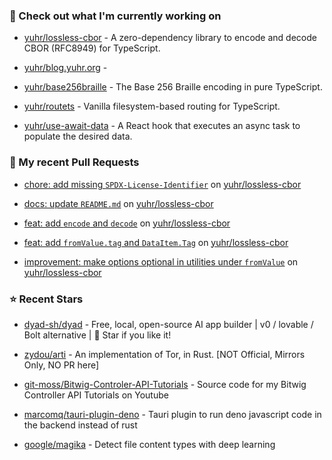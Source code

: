 ### 👷 Check out what I'm currently working on



- [yuhr/lossless-cbor](https://github.com/yuhr/lossless-cbor) - A zero-dependency library to encode and decode CBOR (RFC8949) for TypeScript.

- [yuhr/blog.yuhr.org](https://github.com/yuhr/blog.yuhr.org) - 

- [yuhr/base256braille](https://github.com/yuhr/base256braille) - The Base 256 Braille encoding in pure TypeScript.

- [yuhr/routets](https://github.com/yuhr/routets) - Vanilla filesystem-based routing for TypeScript.

- [yuhr/use-await-data](https://github.com/yuhr/use-await-data) - A React hook that executes an async task to populate the desired data.

### 🔨 My recent Pull Requests



- [chore: add missing `SPDX-License-Identifier`](https://github.com/yuhr/lossless-cbor/pull/11) on [yuhr/lossless-cbor](https://github.com/yuhr/lossless-cbor)

- [docs: update `README.md`](https://github.com/yuhr/lossless-cbor/pull/10) on [yuhr/lossless-cbor](https://github.com/yuhr/lossless-cbor)

- [feat: add `encode` and `decode`](https://github.com/yuhr/lossless-cbor/pull/9) on [yuhr/lossless-cbor](https://github.com/yuhr/lossless-cbor)

- [feat: add `fromValue.tag` and `DataItem.Tag`](https://github.com/yuhr/lossless-cbor/pull/8) on [yuhr/lossless-cbor](https://github.com/yuhr/lossless-cbor)

- [improvement: make options optional in utilities under `fromValue`](https://github.com/yuhr/lossless-cbor/pull/7) on [yuhr/lossless-cbor](https://github.com/yuhr/lossless-cbor)

### ⭐ Recent Stars



- [dyad-sh/dyad](https://github.com/dyad-sh/dyad) - Free, local, open-source AI app builder | v0 / lovable / Bolt alternative | 🌟 Star if you like it!

- [zydou/arti](https://github.com/zydou/arti) - An implementation of Tor, in Rust. [NOT Official, Mirrors Only, NO PR here] 

- [git-moss/Bitwig-Controler-API-Tutorials](https://github.com/git-moss/Bitwig-Controler-API-Tutorials) - Source code for my Bitwig Controller API Tutorials on Youtube

- [marcomq/tauri-plugin-deno](https://github.com/marcomq/tauri-plugin-deno) - Tauri plugin to run deno javascript code in the backend instead of rust

- [google/magika](https://github.com/google/magika) - Detect file content types with deep learning